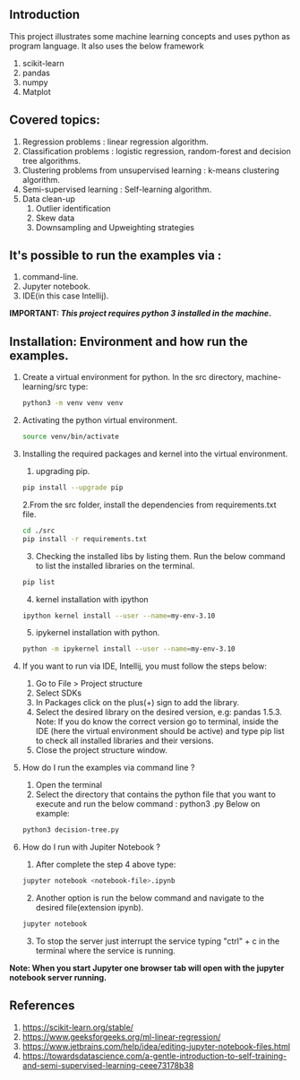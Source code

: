 ## Introduction
This project illustrates some machine learning concepts and uses python as program language. It also uses the below framework
   1. scikit-learn
   2. pandas
   3. numpy
   4. Matplot

## Covered topics:
   1. Regression problems : linear regression algorithm.
   2. Classification problems : logistic regression, random-forest and decision tree algorithms.
   3. Clustering problems from unsupervised learning : k-means clustering algorithm.
   4. Semi-supervised learning : Self-learning algorithm. 
   5. Data clean-up
      1. Outlier identification
      2. Skew data
      3. Downsampling and Upweighting strategies

## It's possible to run the examples via :
   1. command-line. 
   2. Jupyter notebook. 
   3. IDE(in this case Intellij).

**IMPORTANT:  _This project requires python 3 installed in the machine_.**

## Installation: Environment and how run the examples.
1. Create a virtual environment for python. In the src directory, machine-learning/src type:
   ```bash
   python3 -m venv venv venv
   ```  

2. Activating the python virtual environment.
   ```bash
   source venv/bin/activate
   ```  

3. Installing the required packages and kernel into the virtual environment.
   1. upgrading pip.
    ```bash
    pip install --upgrade pip
    ```   
   2.From the src folder, install the dependencies from requirements.txt file.
   ```bash
   cd ./src
   pip install -r requirements.txt
   ```
   3. Checking the installed libs by listing them. Run the below command to list the installed libraries on the terminal.
   ```bash
   pip list
   ```
   4. kernel installation with ipython
   ```bash
   ipython kernel install --user --name=my-env-3.10
   ```
   5. ipykernel installation with python.
   ```bash
   python -m ipykernel install --user --name=my-env-3.10
   ```
    
4. If you want to run via IDE, Intellij, you must follow the steps below:
   1. Go to File > Project structure
   2. Select SDKs
   3. In Packages click on the plus(+) sign to add the library.
   4. Select the desired library on the desired version, e.g: pandas 1.5.3.
      Note: If you do know the correct version go to terminal, inside the IDE (here the virtual environment should be active) and type pip list to check all installed libraries and their versions.
   5. Close the project structure window.
   
5. How do I run the examples via command line ?
   1. Open the terminal
   2. Select the directory that contains the python file that you want to execute and run the below command : python3 <file-name>.py
   Below on example:
   ````bash
   python3 decision-tree.py  
   ````

6. How do I run with Jupiter Notebook ? 
   1. After complete the step 4 above type:
   ```bash
   jupyter notebook <notebook-file>.ipynb
   ```
   2. Another option is run the below command and navigate to the desired file(extension ipynb).
   ```bash
   jupyter notebook
   ```
   3. To stop the server just interrupt the service typing "ctrl" + c in the terminal where the service is running.
   
**Note: When you start Jupyter one browser tab will open with the jupyter notebook server running.**

## References
1. https://scikit-learn.org/stable/
2. https://www.geeksforgeeks.org/ml-linear-regression/
3. https://www.jetbrains.com/help/idea/editing-jupyter-notebook-files.html
4. https://towardsdatascience.com/a-gentle-introduction-to-self-training-and-semi-supervised-learning-ceee73178b38